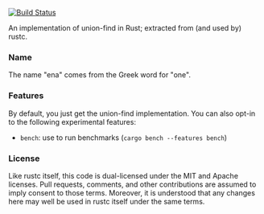 [![Build Status](https://travis-ci.org/rust-lang/ena.svg?branch=master)](https://travis-ci.org/rust-lang/ena)

An implementation of union-find in Rust; extracted from (and used by)
rustc.

### Name

The name "ena" comes from the Greek word for "one".

### Features

By default, you just get the union-find implementation. You can also
opt-in to the following experimental features:

- `bench`: use to run benchmarks (`cargo bench --features bench`)

### License

Like rustc itself, this code is dual-licensed under the MIT and Apache
licenses. Pull requests, comments, and other contributions are assumed
to imply consent to those terms. Moreover, it is understood that any
changes here may well be used in rustc itself under the same terms.
